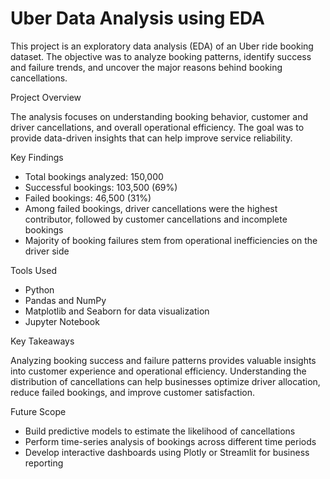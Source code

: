 # Uber Data Analysis using EDA

This project is an exploratory data analysis (EDA) of an Uber ride booking dataset. The objective was to analyze booking patterns, identify success and failure trends, and uncover the major reasons behind booking cancellations.

Project Overview

The analysis focuses on understanding booking behavior, customer and driver cancellations, and overall operational efficiency. The goal was to provide data-driven insights that can help improve service reliability.

Key Findings

- Total bookings analyzed: 150,000  
- Successful bookings: 103,500 (69%)  
- Failed bookings: 46,500 (31%)  
- Among failed bookings, driver cancellations were the highest contributor, followed by customer cancellations and incomplete bookings  
- Majority of booking failures stem from operational inefficiencies on the driver side  

Tools Used

- Python  
- Pandas and NumPy  
- Matplotlib and Seaborn for data visualization  
- Jupyter Notebook  

Key Takeaways

Analyzing booking success and failure patterns provides valuable insights into customer experience and operational efficiency. Understanding the distribution of cancellations can help businesses optimize driver allocation, reduce failed bookings, and improve customer satisfaction.

Future Scope

- Build predictive models to estimate the likelihood of cancellations  
- Perform time-series analysis of bookings across different time periods  
- Develop interactive dashboards using Plotly or Streamlit for business reporting

